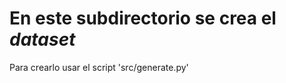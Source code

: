 En este subdirectorio se crea el *dataset*
==========================================

Para crearlo usar el script 'src/generate.py'

